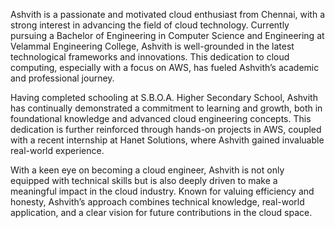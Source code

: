 Ashvith is a passionate and motivated cloud enthusiast from Chennai, with a strong interest in advancing the field of cloud technology. Currently pursuing a Bachelor of Engineering in Computer Science and Engineering at Velammal Engineering College, Ashvith is well-grounded in the latest technological frameworks and innovations. This dedication to cloud computing, especially with a focus on AWS, has fueled Ashvith’s academic and professional journey.

Having completed schooling at S.B.O.A. Higher Secondary School, Ashvith has continually demonstrated a commitment to learning and growth, both in foundational knowledge and advanced cloud engineering concepts. This dedication is further reinforced through hands-on projects in AWS, coupled with a recent internship at Hanet Solutions, where Ashvith gained invaluable real-world experience.

With a keen eye on becoming a cloud engineer, Ashvith is not only equipped with technical skills but is also deeply driven to make a meaningful impact in the cloud industry. Known for valuing efficiency and honesty, Ashvith’s approach combines technical knowledge, real-world application, and a clear vision for future contributions in the cloud space.


